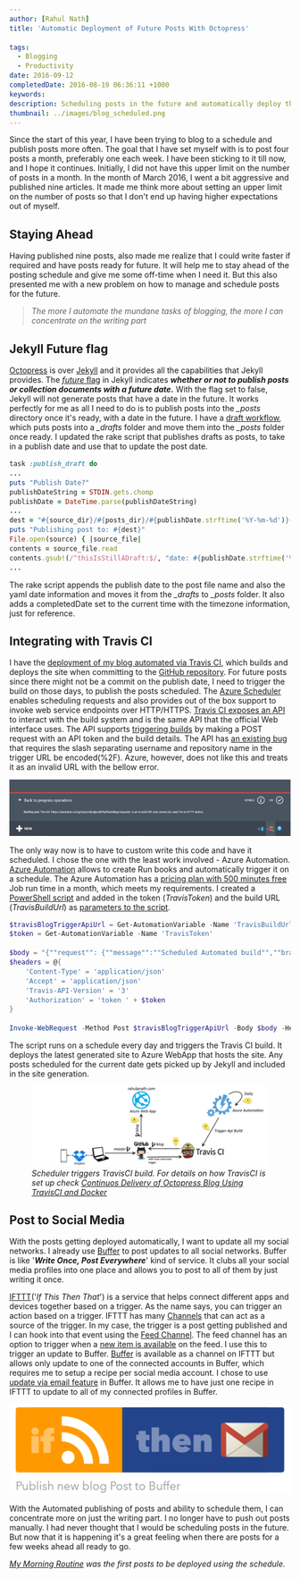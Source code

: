 ```yaml
---
author: [Rahul Nath]
title: 'Automatic Deployment of Future Posts With Octopress'
  
tags:
  - Blogging
  - Productivity
date: 2016-09-12
completedDate: 2016-08-19 06:36:11 +1000
keywords:
description: Scheduling posts in the future and automatically deploy them in Octopress.
thumbnail: ../images/blog_scheduled.png
---
```


Since the start of this year, I have been trying to blog to a schedule and publish posts more often. The goal that I have set myself with is to post four posts a month, preferably one each week. I have been sticking to it till now, and I hope it continues. Initially, I did not have this upper limit on the number of posts in a month. In the month of March 2016, I went a bit aggressive and published nine articles. It made me think more about setting an upper limit on the number of posts so that I don't end up having higher expectations out of myself.

## Staying Ahead

Having published nine posts, also made me realize that I could write faster if required and have posts ready for future. It will help me to stay ahead of the posting schedule and give me some off-time when I need it. But this also presented me with a new problem on how to manage and schedule posts for the future.

> _The more I automate the mundane tasks of blogging, the more I can concentrate on the writing part_

## Jekyll Future flag

[Octopress](http://octopress.org/docs/) is over [Jekyll](https://jekyllrb.com/) and it provides all the capabilities that Jekyll provides. The [_future_ flag](https://jekyllrb.com/docs/configuration/) in Jekyll indicates **_whether or not to publish posts or collection documents with a future date._** With the flag set to false, Jekyll will not generate posts that have a date in the future. It works perfectly for me as all I need to do is to publish posts into the _\_posts_ directory once it's ready, with a date in the future. I have a [draft workflow](http://www.rahulpnath.com/blog/optimizing-octopress-workflow-for-new-posts/), which puts posts into a _\_drafts_ folder and move them into the _\_posts_ folder once ready. I updated the rake script that publishes drafts as posts, to take in a publish date and use that to update the post date.

```Ruby
task :publish_draft do
...
puts "Publish Date?"
publishDateString = STDIN.gets.chomp
publishDate = DateTime.parse(publishDateString)
...
dest = "#{source_dir}/#{posts_dir}/#{publishDate.strftime('%Y-%m-%d')}-#{filename}"
puts "Publishing post to: #{dest}"
File.open(source) { |source_file|
contents = source_file.read
contents.gsub!(/^thisIsStillADraft:$/, "date: #{publishDate.strftime('%Y-%m-%d')}\ncompletedDate: #{DateTime.now.strftime('%Y-%m-%d %H:%M:%S %z')}")
...
```

The rake script appends the publish date to the post file name and also the yaml date information and moves it from the _\_drafts_ to _\_posts_ folder. It also adds a completedDate set to the current time with the timezone information, just for reference.

## Integrating with Travis CI

I have the [deployment of my blog automated via Travis CI](/blog/continuos-delivery-of-octopress-blog-using-travisci-and-docker/), which builds and deploys the site when committing to the [GitHub repository](https://github.com/rahulpnath/rahulpnath.com). For future posts since there might not be a commit on the publish date, I need to trigger the build on those days, to publish the posts scheduled. The [Azure Scheduler](https://azure.microsoft.com/en-us/services/scheduler/) enables scheduling requests and also provides out of the box support to invoke web service endpoints over HTTP/HTTPS. [Travis CI exposes an API](https://docs.travis-ci.com/api) to interact with the build system and is the same API that the official Web interface uses. The API supports [triggering builds](https://docs.travis-ci.com/user/triggering-builds) by making a POST request with an API token and the build details. The API has [an existing bug](https://github.com/travis-ci/travis-ci/issues/5101) that requires the slash separating username and repository name in the trigger URL be encoded(%2F). Azure, however, does not like this and treats it as an invalid URL with the bellow error.

<img class="center" alt="Azure Scheduler Encoded URL error" src="../images/blogtrigger_scheduler_url_error.png" />

The only way now is to have to custom write this code and have it scheduled. I chose the one with the least work involved - Azure Automation. [Azure Automation](https://azure.microsoft.com/en-us/services/automation/) allows to create Run books and automatically trigger it on a schedule. The Azure Automation has a [pricing plan with 500 minutes free](https://azure.microsoft.com/en-us/pricing/details/automation/) Job run time in a month, which meets my requirements. I created a [PowerShell script](https://azure.microsoft.com/en-us/documentation/articles/automation-runbook-types/#powershell-runbooks) and added in the token (_TravisToken_) and the build URL (_TravisBuildUrl_) as [parameters to the script](https://azure.microsoft.com/en-us/documentation/articles/automation-runbook-input-parameters/).

```powershell
$travisBlogTriggerApiUrl = Get-AutomationVariable -Name 'TravisBuildUrl'
$token = Get-AutomationVariable -Name 'TravisToken'

$body = "{""request"": {""message"":""Scheduled Automated build"",""branch"":""master""}}"
$headers = @{
    'Content-Type' = 'application/json'
    'Accept' = 'application/json'
    'Travis-API-Version' = '3'
    'Authorization' = 'token ' + $token
}

Invoke-WebRequest -Method Post $travisBlogTriggerApiUrl -Body $body -Headers $headers -UseBasicParsing
```

The script runs on a schedule every day and triggers the Travis CI build. It deploys the latest generated site to Azure WebApp that hosts the site. Any posts scheduled for the current date gets picked up by Jekyll and included in the site generation.

<figure>
    <img alt="Automatic Deployment of Future Posts With Octopress" src="../images/blog_scheduled.png" />
    <figcaption><em>Scheduler triggers TravisCI build. For details on how TravisCI is set up check <a href="/blog/continuos-delivery-of-octopress-blog-using-travisci-and-docker/">Continuos Delivery of Octopress Blog Using TravisCI and Docker</a></em></figcaption>
</figure>

## Post to Social Media

With the posts getting deployed automatically, I want to update all my social networks. I already use [Buffer](https://buffer.com/) to post updates to all social networks. Buffer is like '**_Write Once, Post Everywhere_**' kind of service. It clubs all your social media profiles into one place and allows you to post to all of them by just writing it once.

[IFTTT](https://ifttt.com/recipes)('_If This Then That_') is a service that helps connect different apps and devices together based on a trigger. As the name says, you can trigger an action based on a trigger. IFTTT has many [Channels](https://ifttt.com/channels) that can act as a source of the trigger. In my case, the trigger is a post getting published and I can hook into that event using the [Feed Channel](https://ifttt.com/feed). The feed channel has an option to trigger when a [new item is available](https://ifttt.com/channels/feed/triggers/5-new-feed-item) on the feed. I use this to trigger an update to Buffer. [Buffer](https://ifttt.com/buffer) is available as a channel on IFTTT but allows only update to one of the connected accounts in Buffer, which requires me to setup a recipe per social media account. I chose to use [update via email feature](https://buffer.com/guides/email) in Buffer. It allows me to have just one recipe in IFTTT to update to all of my connected profiles in Buffer.

<img class="center" alt="Trigger Buffer Email When New Post is Published" src="../images/blog_ifttt.png" />

With the Automated publishing of posts and ability to schedule them, I can concentrate more on just the writing part. I no longer have to push out posts manually. I had never thought that I would be scheduling posts in the future. But now that it is happening it's a great feeling when there are posts for a few weeks ahead all ready to go.

_[My Morning Routine](http://www.rahulpnath.com/blog/morning_routine/) was the first posts to be deployed using the schedule._
